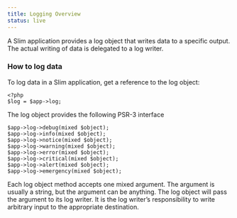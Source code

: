 ```yaml
---
title: Logging Overview
status: live
---
```


A Slim application provides a log object that writes data to a specific output. The actual writing of data is
delegated to a log writer.

### How to log data

To log data in a Slim application, get a reference to the log object:

    <?php
    $log = $app->log;

The log object provides the following PSR-3 interface

    $app->log->debug(mixed $object);
    $app->log->info(mixed $object);
    $app->log->notice(mixed $object);
    $app->log->warning(mixed $object);
    $app->log->error(mixed $object);
    $app->log->critical(mixed $object);
    $app->log->alert(mixed $object);
    $app->log->emergency(mixed $object);

Each log object method accepts one mixed argument. The argument is usually a string, but the argument can be
anything. The log object will pass the argument to its log writer. It is the log writer’s responsibility to write
arbitrary input to the appropriate destination.
